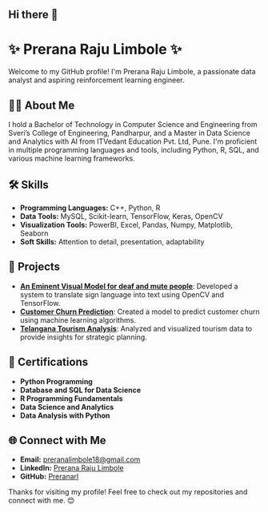 ## Hi there 👋

# ✨ Prerana Raju Limbole ✨

Welcome to my GitHub profile! I'm Prerana Raju Limbole, a passionate data analyst and aspiring reinforcement learning engineer.

## 👩‍💻 About Me
I hold a Bachelor of Technology in Computer Science and Engineering from Sveri’s College of Engineering, Pandharpur, and a Master in Data Science and Analytics with AI from ITVedant Education Pvt. Ltd, Pune. I'm proficient in multiple programming languages and tools, including Python, R, SQL, and various machine learning frameworks.

## 🛠️ Skills
- **Programming Languages:** C++, Python, R
- **Data Tools:** MySQL, Scikit-learn, TensorFlow, Keras, OpenCV
- **Visualization Tools:** PowerBI, Excel, Pandas, Numpy, Matplotlib, Seaborn
- **Soft Skills:** Attention to detail, presentation, adaptability

## 🌟 Projects
- **[An Eminent Visual Model for deaf and mute people](https://github.com/Preranarl/An-Eminent-Visual-Model-for-deaf-and-mute-people)**: Developed a system to translate sign language into text using OpenCV and TensorFlow.
- **[Customer Churn Prediction](https://github.com/Preranarl/Customer_Churn_Prediction_using-ML)**: Created a model to predict customer churn using machine learning algorithms.
- **[Telangana Tourism Analysis](https://github.com/Preranarl/Telangana-Tourism-Dashboard)**: Analyzed and visualized tourism data to provide insights for strategic planning.

## 🏅 Certifications
- **Python Programming**
- **Database and SQL for Data Science**
- **R Programming Fundamentals**
- **Data Science and Analytics**
- **Data Analysis with Python**

## 🌐 Connect with Me
- **Email:** preranalimbole18@gmail.com
- **LinkedIn:** [Prerana Raju Limbole]([https://www.linkedin.com/in/prerana-raju-limbole/](https://www.linkedin.com/in/prerana-limbole))
- **GitHub:** [Preranarl](https://github.com/Preranarl)

Thanks for visiting my profile! Feel free to check out my repositories and connect with me. 😊
